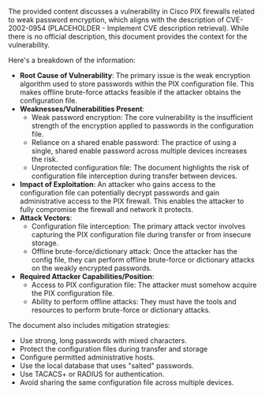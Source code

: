 The provided content discusses a vulnerability in Cisco PIX firewalls related to weak password encryption, which aligns with the description of CVE-2002-0954 (PLACEHOLDER - Implement CVE description retrieval). While there is no official description, this document provides the context for the vulnerability.

Here's a breakdown of the information:

*   **Root Cause of Vulnerability**: The primary issue is the weak encryption algorithm used to store passwords within the PIX configuration file. This makes offline brute-force attacks feasible if the attacker obtains the configuration file.
*   **Weaknesses/Vulnerabilities Present**:
    *   Weak password encryption: The core vulnerability is the insufficient strength of the encryption applied to passwords in the configuration file.
    *   Reliance on a shared enable password:  The practice of using a single, shared enable password across multiple devices increases the risk.
    *   Unprotected configuration file: The document highlights the risk of configuration file interception during transfer between devices.
*   **Impact of Exploitation**: An attacker who gains access to the configuration file can potentially decrypt passwords and gain administrative access to the PIX firewall. This enables the attacker to fully compromise the firewall and network it protects.
*   **Attack Vectors**:
    *   Configuration file interception: The primary attack vector involves capturing the PIX configuration file during transfer or from insecure storage.
    *   Offline brute-force/dictionary attack: Once the attacker has the config file, they can perform offline brute-force or dictionary attacks on the weakly encrypted passwords.
*   **Required Attacker Capabilities/Position**:
    *   Access to PIX configuration file: The attacker must somehow acquire the PIX configuration file.
    *   Ability to perform offline attacks: They must have the tools and resources to perform brute-force or dictionary attacks.

The document also includes mitigation strategies:
* Use strong, long passwords with mixed characters.
* Protect the configuration files during transfer and storage
* Configure permitted administrative hosts.
* Use the local database that uses "salted" passwords.
* Use TACACS+ or RADIUS for authentication.
* Avoid sharing the same configuration file across multiple devices.
